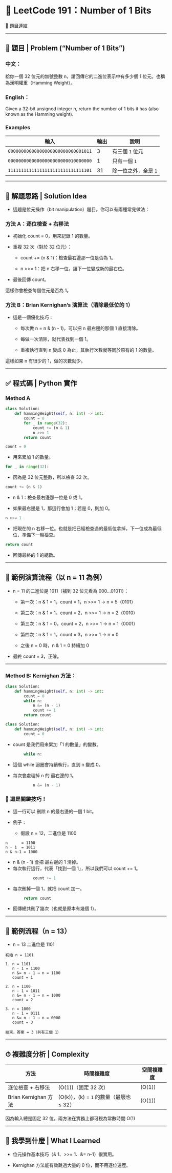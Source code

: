 # 📘 LeetCode 191：Number of 1 Bits
🔗 [題目連結](https://leetcode.com/problems/number-of-1-bits/)


---

## 🧮 題目 | Problem (“Number of 1 Bits”)

### 中文：
給你一個 32 位元的無號整數 n，請回傳它的二進位表示中有多少個 1 位元。也稱為漢明權重（Hamming Weight）。

### English：
Given a 32-bit unsigned integer n, return the number of 1 bits it has (also known as the Hamming weight). 

### Examples
| 輸入                                 | 輸出 | 說明                         |
| ---------------------------------- | -- | -------------------------- |
| `00000000000000000000000000001011` | 3  | 有三個 `1` 位元    |
| `00000000000000000000000010000000` | 1  | 只有一個 `1`      |
| `11111111111111111111111111111101` | 31 | 除一位之外，全是 `1`  |

---

## 🧠 解題思路 | Solution Idea

- 這題是位元操作（bit manipulation）題目。你可以有兩種常見做法：

### 方法 A：逐位檢查 + 右移法

- 初始化 count = 0，用來記錄 1 的數量。

- 重複 32 次（對於 32 位元）：

    - count += (n & 1)：檢查最右邊那一位是否為 1。

    - n >>= 1：把 n 右移一位，讓下一位變成新的最右位。

- 最後回傳 count。

這樣你會檢查每個位元是否為 1。

### 方法 B：Brian Kernighan’s 演算法（清除最低位的 1）

- 這是一個優化技巧：

    - 每次做 n = n & (n - 1)，可以把 n 最右邊的那個 1 直接清除。

    - 每做一次清除，就代表找到一個 1。

    - 重複執行直到 n 變成 0 為止，其執行次數就等同於原有的 1 的數量。

這樣如果 n 有很少的 1，做的次數就少。

---

## ✅ 程式碼 | Python 實作

### Method A

```python
class Solution:
    def hammingWeight(self, n: int) -> int:
        count = 0
        for _ in range(32):
            count += (n & 1)
            n >>= 1
        return count
```
```python
count = 0
```
- 用來累加 1 的數量。

```python
for _ in range(32):
```
- 因為是 32 位元整數，所以檢查 32 次。

```python
count += (n & 1)
```
- n & 1：檢查最右邊那一位是 0 或 1。

- 如果最右邊是 1，那這行會加 1；若是 0，則加 0。

```python
n >>= 1
```
- 把現在的 n 右移一位。也就是把已經檢查過的最低位拿掉，下一位成為最低位，準備下一輪檢查。

```python
return count
```
- 回傳最終的 1 的總數。

---

## 🧪 範例演算流程（以 n = 11 為例）
- n = 11 的二進位是 1011（補到 32 位元看為 000...01011）：

    - 第一次：n & 1 = 1，count = 1，n >>= 1 → n = 5（0101）

    - 第二次：n & 1 = 1，count = 2，n >>= 1 → n = 2（0010）

    - 第三次：n & 1 = 0，count = 2，n >>= 1 → n = 1（0001）

    - 第四次：n & 1 = 1，count = 3，n >>= 1 → n = 0

    - 之後 n = 0 時，n & 1 = 0 持續加 0

- 最終 count = 3，正確。

---

### Method B: Kernighan 方法：
```python
class Solution:
    def hammingWeight(self, n: int) -> int:
        count = 0
        while n:
            n &= (n - 1)
            count += 1
        return count
```
```python
class Solution:
    def hammingWeight(self, n: int) -> int:
        count = 0
```
- count 是我們用來累加「1 的數量」的變數。
```python
        while n:
```
- 這個 while 迴圈會持續執行，直到 n 變成 0。

- 每次會處理掉 n 的 最右邊的 1。

```python
            n &= (n - 1)
```
### 🔧 這是關鍵技巧！
- 這一行可以 刪除 n 的最右邊的一個 1 bit。

- 例子：
    - 假設 n = 12，二進位是 1100

```text
n      = 1100
n - 1  = 1011
n & n-1 = 1000
```
- n & (n - 1) 會把 最右邊的 1 清掉。
- 每次執行這行，代表「找到一個 1」，所以我們可以 count += 1。

```python
            count += 1
```
- 每次刪掉一個 1，就把 count 加一。

```python
        return count
```
- 回傳總共刪了幾次（也就是原本有幾個 1）。

---

## 🧪 範例流程（n = 13）
- n = 13 二進位是 1101

```text
初始 n = 1101

1. n = 1101
   n - 1 = 1100
   n &= n - 1 → n = 1100
   count = 1

2. n = 1100
   n - 1 = 1011
   n &= n - 1 → n = 1000
   count = 2

3. n = 1000
   n - 1 = 0111
   n &= n - 1 → n = 0000
   count = 3

結束，答案 = 3（共有三個 1）
```

---

## ⏱ 複雜度分析 | Complexity
| 方法                 | 時間複雜度                          | 空間複雜度  |
| ------------------ | ------------------------------ | ------ |
| 逐位檢查 + 右移法         | (O(1))（固定 32 次）                | (O(1)) |
| Brian Kernighan 方法 | (O(k))，(k) = `1` 的數量（最壞也 ≤ 32） | (O(1)) |

因為輸入總是固定 32 位，兩方法在實務上都可視為常數時間 O(1)

---

## 🧠 我學到什麼 | What I Learned

- 位元操作基本技巧（& 1、>>= 1、&= n–1）很實用。

- Kernighan 方法能有效跳過大量的 0 位，而不用逐位遍歷。